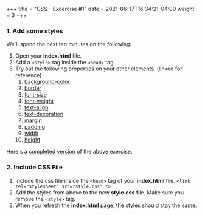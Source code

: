 +++
title = "CSS - Excercise #1"
date = 2021-06-17T16:34:21-04:00
weight = 3
+++

### 1. Add some styles

We'll spend the next ten minutes on the following:

1. Open your **index.html** file.
2. Add a ```<style>``` tag inside the ```<head>``` tag.
3. Try out the following properties on your other elements. (linked for reference)
   1. [background-color](https://www.w3schools.com/cssref/pr_background-color.asp)
   2. [border](https://www.w3schools.com/css/css_border.asp)
   3. [font-size](https://www.w3schools.com/cssref/pr_font_font-size.asp)
   4. [font-weight](https://www.w3schools.com/cssref/pr_font_weight.asp)
   5. [text-align](https://www.w3schools.com/cssref/pr_text_text-align.asp)
   6. [text-decoration](https://www.w3schools.com/cssref/pr_text_text-decoration.asp)
   7. [margin](https://www.w3schools.com/css/css_margin.asp)
   8. [padding](https://www.w3schools.com/css/css_padding.asp)
   9. [width](https://www.w3schools.com/cssref/pr_dim_width.asp)
   10. [height](https://www.w3schools.com/cssref/pr_dim_height.asp)

Here's a [completed version](https://jumpstart-frontend.netlify.app/css/sample-css-exercise.html) of the above exercise.

### 2. Include CSS File

1. Include the css file inside the ```<head>``` tag of your **index.html** file. ```<link rel="stylesheet" src="style.css" />```
2. Add the styles from above to the new **style.css** file. Make sure you remove the ```<style>``` tag.
3. When you refresh the **index.html** page, the styles should stay the same.